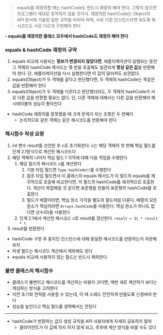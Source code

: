  
>
>equals를 재정의할 때는 hashCode도 반드시 재정의 해야 한다. 그렇지 않으면 프로그램이 제대로 동작하지 않을 것이다. 재정의한 hashCode는 Object의 API 문서에 기술된 일반 규약을 따라야 하며, 서로 다른 인스턴스라면 되도록 해시코드도 서로 다르게 구현해야 한다
>

**- equals를 재정의한 클래스 모두에서 hashCode도 재정의 해야 한다**

### equals & hashCode 재정의 규약
1. equals 비교에 사용되는 **정보가 변경되지 않았다면**, 애플리케이션이 실행되는 동안 그 객체의 hashCode 메서드는 몇 번을 호출해도 일관되게 **항상 같은 값**을 반환해야 한다. 단, 애플리케이션을 다시 실행한다면 이 값이 달라져도 상관없다.
2. equals(Object)가 두 객체를 같다고 판단했다면, 두 객체의 hashCode는 똑같은 값을 반환해야 한다
3. equals(Object)가 두 객체를 다르다고 판단했더라도, 두 객체의 hashCode가 서로 다른 값을 반환할 필요는 없다. 단, 다른 객체에 대해서는 다른 값을 반환해야 해시테이블의 성능이 좋아진다

- hashCode 재정의를 잘못했을 때 크게 문제가 되는 조항은 두 번째다
	- 논리적으로 같은 객체는 같은 해시코드를 반환해야 한다

### 해시함수 작성 요령
1. int 변수 result를 선언한 후 c로 초기화한다. c는 해당 객체의 첫 번째 핵심 필드를 단계 2.1방식으로 계산한 해시코드다
2. 해당 객체의 나머지 핵심 필드 f 각각에 대해 다음 작업을 수행한다
	1. 해당 필드의 해시코드 c를 계산한다
		1. 기본 타입 필드면 `Type.hashCode()`를 수행한다
		2. 참조 타입 필드면서 이 클래스의 equals 메서드가 이 필드의 equals를 재귀적으로 호출해 비교한다면, 이 필드의 hashCode를 재귀적으로 호출한다. 계산이 복잡해질 것 같으면 표준형을 만들어 표준형의 hashCode를 호출한다
		3. 필드가 배열이라면, 핵심 원소 각각을 별도의 필드처럼 다룬다. 배열의 모든 원소가 핵심이라면 `Arrays.hashCode`를 사용한다. 핵심 원소가 하나도 없다면 상수(0)을 사용한다
	2. 단계 2.1에서 계산한 해시코드 c로 result를 갱신한다. `result = 31 * result + c`
3. result를 반환한다

- hashCode 구현 후 동치인 인스턴스에 대해 동일한 해시코드를 반환하는지 자문해보자
- 파생 필드는 해시코드 계산에서 제외해도 된다
- equals 비교에 사용하지 않는 필드는 반드시 제외한다

### 불변 클래스의 해시함수
- 클래스가 불변이고 해시코드를 계산하는 비용이 크다면, 매번 새로 계산하기 보다는 캐싱하는 방식을 고려한다
- 지연 초기화 전략을 사용할 수 있는데, 이 때 스레드 안전하게 만들도록 신경써야 한다
- 성능을 높인다고 핵심 필드를 생략해서는 안된다

---
- hashCode가 반환하는 값으 생성 규칙을 API 사용자에게 자세히 공표하지 말자
	- 클라이언트가 이 값에 의지 하지 않게 되고, 추후에 계산 방식을 바꿀 수도 있다